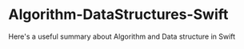 # Algorithm-DataStructures-Swift
Here's a useful summary about Algorithm and Data structure in Swift
